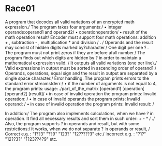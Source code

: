 # Race01
A program that decodes all valid variations of an encrypted math expression./
The program takes four arguments:/
• integer operands:operand1 and operand2/
• operationoperation/
• result of the math operation result/
Encoder must support four math operations: addition + , subtraction - , multiplication *  and division / . /
Operands and the result may consist of hidden digits marked by?character./
One digit per one ? . The program must not print zeros if they are before afull number./
The program finds out which digits are hidden by ? in order to maintain a mathematical expression valid. /
It outputs all valid variations (one per line)./
Valid expressions in output must be sorted in ascending order of operand1./
Operands, operations, equal sign and the result in output are separated by a single space character./
Error handling. The program prints errors to the standard error streamstderr:/
• if the number of arguments is not equal to 4, the program prints: usage: ./part_of_the_matrix [operand1] [operation] [operand2] [result]/
• in case of invalid operation the program prints: Invalid operation: <value>/
• in case of invalid operands the program prints: Invalid operand: <value>/
• in case of invalid operation the program prints: Invalid result: <value>/

In addition:/
The program also implements calculations, when we have ? in operation. It find all necessary results and sort them in such order: + - * / ./
Also, the program supports ? in operands and result, but with some restrictions:/
it works, when we do not separate ? in operands or result, /
Correct e.g. : "1??3" "??9" "123?" "12?????3" etc./
Incorrect e.g. : "?1?" "12??3?" "1?23??4?9" etc.
